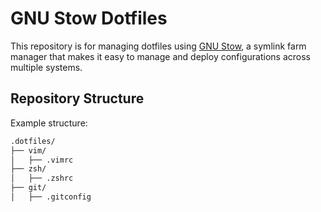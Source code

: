 # GNU Stow Dotfiles

This repository is for managing dotfiles using [GNU Stow](https://www.gnu.org/software/stow/),
a symlink farm manager that makes it easy to manage and deploy configurations across multiple systems.

## Repository Structure

Example structure:

```bash
.dotfiles/
├── vim/
│   ├── .vimrc
├── zsh/
│   ├── .zshrc
├── git/
│   ├── .gitconfig
```

